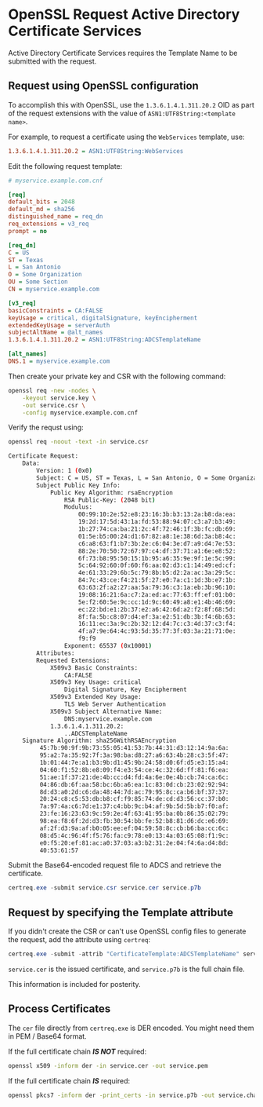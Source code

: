 # OpenSSL Request Active Directory Certificate Services

Active Directory Certificate Services requires the Template Name to be submitted
with the request.

## Request using OpenSSL configuration

To accomplish this with OpenSSL, use the `1.3.6.1.4.1.311.20.2` OID as part of
the request extensions with the value of `ASN1:UTF8String:<template name>`.

For example, to request a certificate using the `WebServices` template, use:

```ini
1.3.6.1.4.1.311.20.2 = ASN1:UTF8String:WebServices
```

Edit the following request template:

```ini
# myservice.example.com.cnf

[req]
default_bits = 2048
default_md = sha256
distinguished_name = req_dn
req_extensions = v3_req
prompt = no

[req_dn]
C = US
ST = Texas
L = San Antonio
O = Some Organization
OU = Some Section
CN = myservice.example.com

[v3_req]
basicConstraints = CA:FALSE
keyUsage = critical, digitalSignature, keyEncipherment
extendedKeyUsage = serverAuth
subjectAltName = @alt_names
1.3.6.1.4.1.311.20.2 = ASN1:UTF8String:ADCSTemplateName

[alt_names]
DNS.1 = myservice.example.com
```

Then create your private key and CSR with the following command:

```sh
openssl req -new -nodes \
    -keyout service.key \
    -out service.csr \
    -config myservice.example.com.cnf
```

Verify the requst using:

```sh
openssl req -noout -text -in service.csr
```

```sh
Certificate Request:
    Data:
        Version: 1 (0x0)
        Subject: C = US, ST = Texas, L = San Antonio, O = Some Organization, OU = Some Section, CN = myservice.example.com
        Subject Public Key Info:
            Public Key Algorithm: rsaEncryption
                RSA Public-Key: (2048 bit)
                Modulus:
                    00:99:10:2e:52:e8:23:16:3b:b3:13:2a:b8:da:ea:
                    19:2d:17:5d:43:1a:fd:53:88:94:07:c3:a7:b3:49:
                    1b:27:74:ca:ba:21:2c:4f:72:46:1f:3b:fc:db:69:
                    01:5e:b5:00:24:d1:67:82:a8:1e:38:6d:3a:b8:4c:
                    c6:a8:63:f1:b7:3b:2e:c6:04:3e:d7:a9:d4:7e:53:
                    88:2e:70:50:72:67:97:c4:df:37:71:a1:6e:e8:52:
                    6f:73:b8:95:50:15:1b:95:a6:35:9e:9f:1e:5c:99:
                    5c:64:92:60:0f:60:f6:aa:02:d3:c1:14:49:ed:cf:
                    4e:61:33:29:6b:5c:79:8b:b5:d2:2a:ac:3a:29:5c:
                    84:7c:43:ce:f4:21:5f:27:e0:7a:c1:1d:3b:e7:1b:
                    63:63:2f:a2:27:aa:5a:79:36:c3:1a:eb:3b:96:10:
                    19:08:16:21:6a:c7:2a:ed:ac:77:63:ff:ef:01:b0:
                    5e:f2:60:5e:9c:cc:1d:9c:60:49:a8:e1:4b:46:69:
                    ec:22:bd:e1:2b:37:e2:a6:42:6d:a2:f2:8f:68:5d:
                    8f:fa:5b:c8:07:d4:ef:3a:e2:51:db:3b:f4:6b:63:
                    16:11:ec:3a:9c:2b:32:12:d4:7c:c3:4d:37:c3:f4:
                    4f:a7:9e:64:4c:93:5d:35:77:3f:03:3a:21:71:0e:
                    f9:f9
                Exponent: 65537 (0x10001)
        Attributes:
        Requested Extensions:
            X509v3 Basic Constraints:
                CA:FALSE
            X509v3 Key Usage: critical
                Digital Signature, Key Encipherment
            X509v3 Extended Key Usage:
                TLS Web Server Authentication
            X509v3 Subject Alternative Name:
                DNS:myservice.example.com
            1.3.6.1.4.1.311.20.2:
                ..ADCSTemplateName
    Signature Algorithm: sha256WithRSAEncryption
         45:7b:90:9f:9b:73:55:05:41:53:7b:44:31:d3:12:14:9a:6a:
         95:a2:7a:35:92:7f:3a:98:ba:d8:27:a6:63:4b:28:c3:5f:47:
         1b:01:44:7e:a1:b3:9b:d1:45:9b:24:58:d0:6f:d5:e3:15:a4:
         04:60:f1:52:8b:e8:09:f4:e3:54:ce:4c:32:6d:ff:81:f6:ea:
         51:ae:1f:37:21:de:4b:cc:d4:fd:4a:6e:0e:4b:cb:74:ca:6c:
         04:86:db:6f:aa:58:bc:6b:a6:ea:1c:83:0d:cb:23:02:92:94:
         8d:d3:a0:2d:c6:da:48:44:7d:ac:79:95:8c:ca:b6:bf:37:37:
         20:24:c8:c5:53:db:b8:cf:f9:85:74:de:cd:d3:56:cc:37:b0:
         7a:97:4a:c6:7d:e1:37:c4:bb:9c:b4:af:9b:5d:5b:b7:f0:af:
         23:fe:16:23:63:9c:59:2e:4f:63:41:95:ba:0b:86:35:02:79:
         98:ea:f8:6f:2d:d3:fb:30:54:bb:fe:52:b8:81:d6:dc:e6:69:
         af:2f:d3:9a:af:b0:05:ee:ef:04:59:58:8c:cb:b6:ba:cc:6c:
         08:d5:4c:96:4f:f5:76:fa:c9:78:e0:13:4a:03:65:08:f1:9c:
         e0:f5:20:ef:81:ac:a0:37:03:a3:b2:31:2e:04:f4:6a:d4:8d:
         40:53:61:57
```

Submit the Base64-encoded request file to ADCS and retrieve the certificate.

```powershell
certreq.exe -submit service.csr service.cer service.p7b
```

## Request by specifying the Template attribute

If you didn't create the CSR or can't use OpenSSL config files to generate the
request, add the attribute using `certreq`:

```powershell
certreq.exe -submit -attrib "CertificateTemplate:ADCSTemplateName" service.csr service.cer service.p7b
```

`service.cer` is the issued certificate, and `service.p7b` is the full chain file.

This information is included for posterity.

## Process Certificates

The `cer` file directly from `certreq.exe` is DER encoded. You might need them
in PEM / Base64 format.

If the full certificate chain ***IS NOT*** required:

```sh
openssl x509 -inform der -in service.cer -out service.pem
```

If the full certificate chain ***IS*** required:

```sh
openssl pkcs7 -inform der -print_certs -in service.p7b -out service.chain.pem
```
